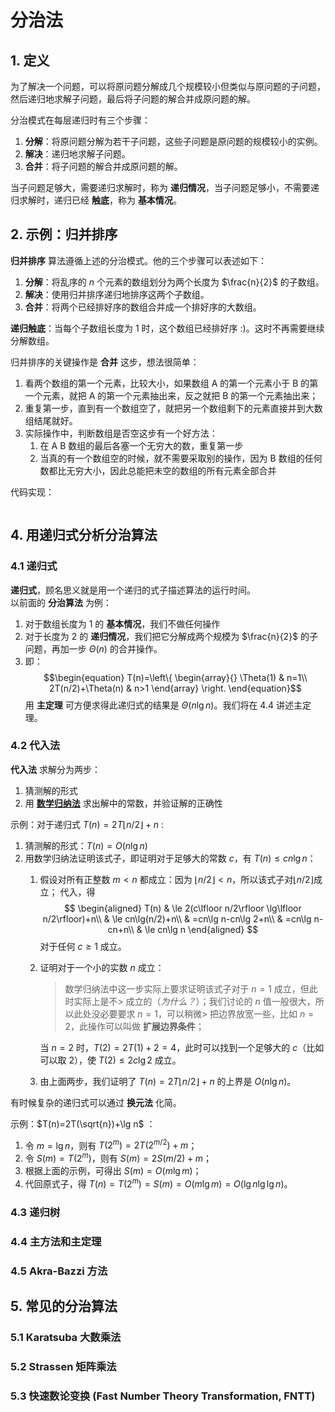 # 分治法

## 1. 定义

为了解决一个问题，可以将原问题分解成几个规模较小但类似与原问题的子问题，然后递归地求解子问题，最后将子问题的解合并成原问题的解。

分治模式在每层递归时有三个步骤：

1. **分解**：将原问题分解为若干子问题，这些子问题是原问题的规模较小的实例。
2. **解决**：递归地求解子问题。
3. **合并**：将子问题的解合并成原问题的解。

当子问题足够大，需要递归求解时，称为 **递归情况**，当子问题足够小，不需要递归求解时，递归已经 **触底**，称为 **基本情况**。

## 2. 示例：归并排序

**归并排序** 算法遵循上述的分治模式。他的三个步骤可以表述如下：

1. **分解**：将乱序的 $n$ 个元素的数组划分为两个长度为 $\frac{n}{2}$ 的子数组。
2. **解决**：使用归并排序递归地排序这两个子数组。
3. **合并**：将两个已经排好序的数组合并成一个排好序的大数组。

**递归触底**：当每个子数组长度为 1 时，这个数组已经排好序 :)。这时不再需要继续分解数组。

归并排序的关键操作是 **合并** 这步，想法很简单：

1. 看两个数组的第一个元素，比较大小，如果数组 A 的第一个元素小于 B 的第一个元素，就把 A 的第一个元素抽出来，反之就把 B 的第一个元素抽出来；
2. 重复第一步，直到有一个数组空了，就把另一个数组剩下的元素直接并到大数组结尾就好。
3. 实际操作中，判断数组是否空这步有一个好方法：
   1. 在 A B 数组的最后各塞一个无穷大的数，重复第一步
   2. 当真的有一个数组空的时候，就不需要采取别的操作，因为 B 数组的任何数都比无穷大小，因此总能把未空的数组的所有元素全部合并

代码实现：

```c
```

## 4. 用递归式分析分治算法

### 4.1 递归式

**递归式**，顾名思义就是用一个递归的式子描述算法的运行时间。  
以前面的 **分治算法** 为例：

1. 对于数组长度为 1 的 **基本情况**，我们不做任何操作
2. 对于长度为 2 的 **递归情况**，我们把它分解成两个规模为 $\frac{n}{2}$ 的子问题，再加一步 $\Theta (n)$ 的合并操作。
3. 即：
   $$\begin{equation}
   T(n)=\left\{
   \begin{array}{}
   \Theta(1) & n=1\\
   2T(n/2)+\Theta(n) & n>1
   \end{array}
   \right.
   \end{equation}$$
   用 **主定理** 可方便求得此递归式的结果是 $\Theta(n \lg n)$。我们将在 4.4 讲述主定理。

### 4.2 代入法

**代入法** 求解分为两步：

1. 猜测解的形式
2. 用 [**数学归纳法**](https://zh.wikipedia.org/wiki/%E6%95%B0%E5%AD%A6%E5%BD%92%E7%BA%B3%E6%B3%95) 求出解中的常数，并验证解的正确性

示例：对于递归式 $T(n)=2T\lfloor n/2\rfloor+n$ :

1. 猜测解的形式：$T(n)=O(n\lg n)$
2. 用数学归纳法证明该式子，即证明对于足够大的常数 $c$，有 $T(n)\le cn\lg n$：
   1. 假设对所有正整数 $m<n$ 都成立：因为 $\lfloor n/2\rfloor<n$，所以该式子对$\lfloor n/2\rfloor$成立；
      代入，得
      $$
      \begin{aligned}
      T(n) & \le 2(c\lfloor n/2\rfloor \lg\lfloor n/2\rfloor)+n\\
      & \le cn\lg(n/2)+n\\
      & =cn\lg n-cn\lg 2+n\\
      & =cn\lg n-cn+n\\
      & \le cn\lg n
      \end{aligned}
      $$
      对于任何 $c\ge 1$ 成立。
   2. 证明对于一个小的实数 $n$ 成立：
      > 数学归纳法中这一步实际上要求证明该式子对于 $n=1$ 成立，但此时实际上是不> 成立的（*为什么？*）；我们讨论的 $n$ 值一般很大，所以此处没必要要求 $n=1$，可以稍微> 把边界放宽一些，比如 $n=2$，此操作可以叫做 **扩展边界条件**；

      当 $n=2$ 时，$T(2)=2T(1)+2=4$，此时可以找到一个足够大的 $c$（比如可以取 2），使 $T(2)\le 2c\lg 2$ 成立。
   3. 由上面两步，我们证明了 $T(n)=2T\lfloor n/2\rfloor+n$ 的上界是 $O(n\lg n)$。

有时候复杂的递归式可以通过 **换元法** 化简。

示例：$T(n)=2T(\sqrt{n})+\lg n$ ：

1. 令 $m=\lg n$，则有 $T(2^m)=2T(2^{m/2})+m$；
2. 令 $S(m)=T(2^m)$，则有 $S(m)=2S(m/2)+m$；
3. 根据上面的示例，可得出 $S(m)=O(m\lg m)$；
4. 代回原式子，得 $T(n)=T(2^m)=S(m)=O(m\lg m)=O(\lg n \lg \lg n)$。

### 4.3 递归树

### 4.4 主方法和主定理

### 4.5 Akra-Bazzi 方法

## 5. 常见的分治算法

### 5.1 Karatsuba 大数乘法

### 5.2 Strassen 矩阵乘法

### 5.3 快速数论变换 (Fast Number Theory Transformation, FNTT)
